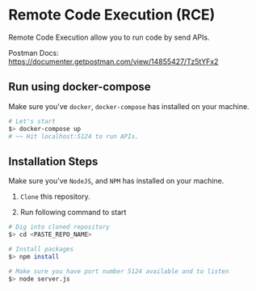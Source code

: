 # Remote Code Execution (RCE)
Remote Code Execution allow you to run code by send APIs.

Postman Docs: https://documenter.getpostman.com/view/14855427/Tz5tYFx2

## Run using docker-compose
Make sure you've `docker`, `docker-compose` has installed on your machine.

```bash
# Let's start
$> docker-compose up
# ~~ Hit localhost:5124 to run APIs.
```

## Installation Steps

Make sure you've `NodeJS`, and `NPM` has installed on your machine.

1. `Clone` this repository.

2. Run following command to start
```bash
# Dig into cloned repository
$> cd <PASTE_REPO_NAME>

# Install packages
$> npm install

# Make sure you have port number 5124 available and to listen
$> node server.js
```

